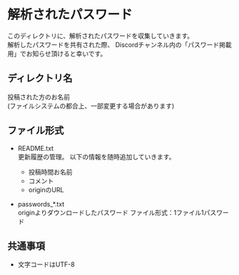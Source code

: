 # 解析されたパスワード

このディレクトリに、解析されたパスワードを収集していきます。  
解析したパスワードを共有された際、 Discordチャンネル内の「パスワード掲載用」でお知らせ頂けると幸いです。

## ディレクトリ名
投稿された方のお名前  
(ファイルシステムの都合上、一部変更する場合があります)

## ファイル形式
- README.txt  
更新履歴の管理。
以下の情報を随時追加していきます。  
  - 投稿時間お名前
  - コメント
  - originのURL

- passwords_*.txt  
originよりダウンロードしたパスワード
ファイル形式：1ファイル1パスワード

## 共通事項
- 文字コードはUTF-8